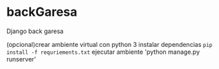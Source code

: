 # backGaresa
Django back garesa


(opcional)crear ambiente virtual con python 3
instalar dependencias `pip install -f requriements.txt`
ejecutar ambiente 'python manage.py runserver'